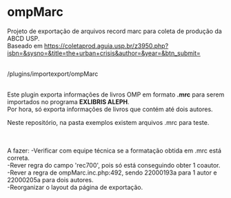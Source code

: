 <h1>ompMarc</h1>

Projeto de exportação de arquivos record marc para coleta de produção da ABCD USP. 
<br> Baseado em https://coletaprod.aguia.usp.br/z3950.php?isbn=&sysno=&title=the+urban+crisis&author=&year=&btn_submit= <br><br>

/plugins/importexport/ompMarc<br><br>

Este plugin exporta informações de livros OMP em formato <b>.mrc</b> para serem importados no programa <b>EXLIBRIS ALEPH</b>. <br>
Por hora, só exporta informações de livros que contém até dois autores.<br>



Neste repositório, na pasta exemplos existem arquivos .mrc para teste.


<br><br>
A fazer:
-Verificar com equipe técnica se a formatação obtida em .mrc está correta.<br>
-Rever regra do campo 'rec700', pois só está conseguindo obter 1 coautor.<br>
-Rever a regra de ompMarc.inc.php:492, sendo 22000193a para 1 autor e 22000205a para dois autores.<br>
-Reorganizar o layout da página de exportação.








